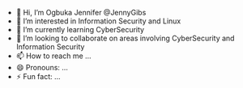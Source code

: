 - 👋 Hi, I’m Ogbuka Jennifer @JennyGibs
- 👀 I’m interested in Information Security and Linux
- 🌱 I’m currently learning CyberSecurity 
- 💞️ I’m looking to collaborate on areas involving CyberSecurity and Information Security
- 📫 How to reach me ...
- 😄 Pronouns: ...
- ⚡ Fun fact: ...

<!---
JennyGibs/JennyGibs is a ✨ special ✨ repository because its `README.md` (this file) appears on your GitHub profile.
You can click the Preview link to take a look at your changes.
--->
